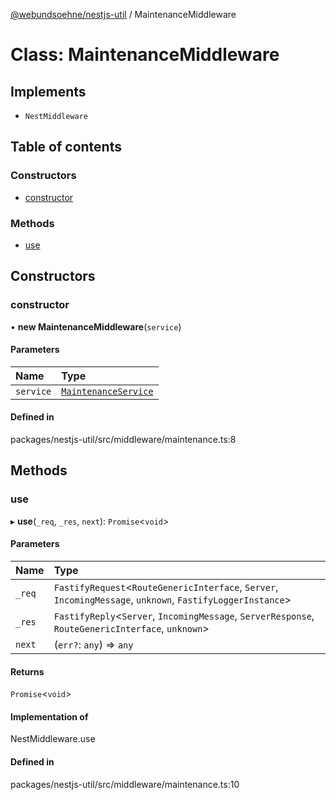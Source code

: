 [@webundsoehne/nestjs-util](../README.md) / MaintenanceMiddleware

# Class: MaintenanceMiddleware

## Implements

- `NestMiddleware`

## Table of contents

### Constructors

- [constructor](MaintenanceMiddleware.md#constructor)

### Methods

- [use](MaintenanceMiddleware.md#use)

## Constructors

### constructor

• **new MaintenanceMiddleware**(`service`)

#### Parameters

| Name      | Type                                          |
| :-------- | :-------------------------------------------- |
| `service` | [`MaintenanceService`](MaintenanceService.md) |

#### Defined in

packages/nestjs-util/src/middleware/maintenance.ts:8

## Methods

### use

▸ **use**(`_req`, `_res`, `next`): `Promise`<`void`\>

#### Parameters

| Name   | Type                                                                                                        |
| :----- | :---------------------------------------------------------------------------------------------------------- |
| `_req` | `FastifyRequest`<`RouteGenericInterface`, `Server`, `IncomingMessage`, `unknown`, `FastifyLoggerInstance`\> |
| `_res` | `FastifyReply`<`Server`, `IncomingMessage`, `ServerResponse`, `RouteGenericInterface`, `unknown`\>          |
| `next` | (`err?`: `any`) => `any`                                                                                    |

#### Returns

`Promise`<`void`\>

#### Implementation of

NestMiddleware.use

#### Defined in

packages/nestjs-util/src/middleware/maintenance.ts:10
